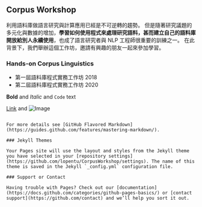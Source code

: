 ## Corpus Workshop
利用語料庫做語言研究與計算應用已經是不可逆轉的趨勢。 但是隨著研究議題的多元化與數據的增加，**學習如何使用程式來處理研究語料，甚而建立自己的語料庫開放給別人永續使用**，也成了語言研究者與 NLP 工程師很重要的訓練之一。 在此背景下，我們舉辦這個工作坊，邀請有興趣的朋友一起來參加學習。

### Hands-on Corpus Linguistics
- 第一屆語料庫程式實務工作坊 2018
- 第二屆語料庫程式實務工作坊 2020


**Bold** and _Italic_ and `Code` text

[Link](url) and ![Image](src)
```

For more details see [GitHub Flavored Markdown](https://guides.github.com/features/mastering-markdown/).

### Jekyll Themes

Your Pages site will use the layout and styles from the Jekyll theme you have selected in your [repository settings](https://github.com/lopentu/CorpusWorkshop/settings). The name of this theme is saved in the Jekyll `_config.yml` configuration file.

### Support or Contact

Having trouble with Pages? Check out our [documentation](https://docs.github.com/categories/github-pages-basics/) or [contact support](https://github.com/contact) and we’ll help you sort it out.
